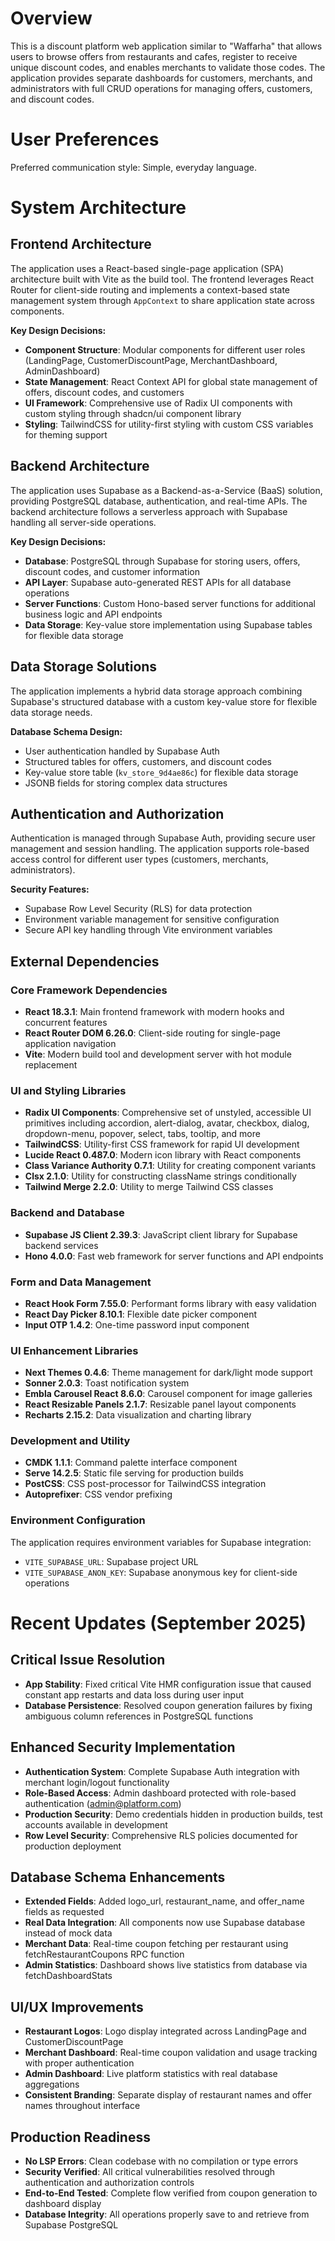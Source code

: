 # Overview

This is a discount platform web application similar to "Waffarha" that allows users to browse offers from restaurants and cafes, register to receive unique discount codes, and enables merchants to validate those codes. The application provides separate dashboards for customers, merchants, and administrators with full CRUD operations for managing offers, customers, and discount codes.

# User Preferences

Preferred communication style: Simple, everyday language.

# System Architecture

## Frontend Architecture
The application uses a React-based single-page application (SPA) architecture built with Vite as the build tool. The frontend leverages React Router for client-side routing and implements a context-based state management system through `AppContext` to share application state across components.

**Key Design Decisions:**
- **Component Structure**: Modular components for different user roles (LandingPage, CustomerDiscountPage, MerchantDashboard, AdminDashboard)
- **State Management**: React Context API for global state management of offers, discount codes, and customers
- **UI Framework**: Comprehensive use of Radix UI components with custom styling through shadcn/ui component library
- **Styling**: TailwindCSS for utility-first styling with custom CSS variables for theming support

## Backend Architecture
The application uses Supabase as a Backend-as-a-Service (BaaS) solution, providing PostgreSQL database, authentication, and real-time APIs. The backend architecture follows a serverless approach with Supabase handling all server-side operations.

**Key Design Decisions:**
- **Database**: PostgreSQL through Supabase for storing users, offers, discount codes, and customer information
- **API Layer**: Supabase auto-generated REST APIs for all database operations
- **Server Functions**: Custom Hono-based server functions for additional business logic and API endpoints
- **Data Storage**: Key-value store implementation using Supabase tables for flexible data storage

## Data Storage Solutions
The application implements a hybrid data storage approach combining Supabase's structured database with a custom key-value store for flexible data storage needs.

**Database Schema Design:**
- User authentication handled by Supabase Auth
- Structured tables for offers, customers, and discount codes
- Key-value store table (`kv_store_9d4ae86c`) for flexible data storage
- JSONB fields for storing complex data structures

## Authentication and Authorization
Authentication is managed through Supabase Auth, providing secure user management and session handling. The application supports role-based access control for different user types (customers, merchants, administrators).

**Security Features:**
- Supabase Row Level Security (RLS) for data protection
- Environment variable management for sensitive configuration
- Secure API key handling through Vite environment variables

## External Dependencies

### Core Framework Dependencies
- **React 18.3.1**: Main frontend framework with modern hooks and concurrent features
- **React Router DOM 6.26.0**: Client-side routing for single-page application navigation
- **Vite**: Modern build tool and development server with hot module replacement

### UI and Styling Libraries
- **Radix UI Components**: Comprehensive set of unstyled, accessible UI primitives including accordion, alert-dialog, avatar, checkbox, dialog, dropdown-menu, popover, select, tabs, tooltip, and more
- **TailwindCSS**: Utility-first CSS framework for rapid UI development
- **Lucide React 0.487.0**: Modern icon library with React components
- **Class Variance Authority 0.7.1**: Utility for creating component variants
- **Clsx 2.1.0**: Utility for constructing className strings conditionally
- **Tailwind Merge 2.2.0**: Utility to merge Tailwind CSS classes

### Backend and Database
- **Supabase JS Client 2.39.3**: JavaScript client library for Supabase backend services
- **Hono 4.0.0**: Fast web framework for server functions and API endpoints

### Form and Data Management
- **React Hook Form 7.55.0**: Performant forms library with easy validation
- **React Day Picker 8.10.1**: Flexible date picker component
- **Input OTP 1.4.2**: One-time password input component

### UI Enhancement Libraries
- **Next Themes 0.4.6**: Theme management for dark/light mode support
- **Sonner 2.0.3**: Toast notification system
- **Embla Carousel React 8.6.0**: Carousel component for image galleries
- **React Resizable Panels 2.1.7**: Resizable panel layout components
- **Recharts 2.15.2**: Data visualization and charting library

### Development and Utility
- **CMDK 1.1.1**: Command palette interface component
- **Serve 14.2.5**: Static file serving for production builds
- **PostCSS**: CSS post-processor for TailwindCSS integration
- **Autoprefixer**: CSS vendor prefixing

### Environment Configuration
The application requires environment variables for Supabase integration:
- `VITE_SUPABASE_URL`: Supabase project URL
- `VITE_SUPABASE_ANON_KEY`: Supabase anonymous key for client-side operations

# Recent Updates (September 2025)

## Critical Issue Resolution
- **App Stability**: Fixed critical Vite HMR configuration issue that caused constant app restarts and data loss during user input
- **Database Persistence**: Resolved coupon generation failures by fixing ambiguous column references in PostgreSQL functions

## Enhanced Security Implementation  
- **Authentication System**: Complete Supabase Auth integration with merchant login/logout functionality
- **Role-Based Access**: Admin dashboard protected with role-based authentication (admin@platform.com)
- **Production Security**: Demo credentials hidden in production builds, test accounts available in development
- **Row Level Security**: Comprehensive RLS policies documented for production deployment

## Database Schema Enhancements
- **Extended Fields**: Added logo_url, restaurant_name, and offer_name fields as requested
- **Real Data Integration**: All components now use Supabase database instead of mock data
- **Merchant Data**: Real-time coupon fetching per restaurant using fetchRestaurantCoupons RPC function
- **Admin Statistics**: Dashboard shows live statistics from database via fetchDashboardStats

## UI/UX Improvements
- **Restaurant Logos**: Logo display integrated across LandingPage and CustomerDiscountPage
- **Merchant Dashboard**: Real-time coupon validation and usage tracking with proper authentication
- **Admin Dashboard**: Live platform statistics with real database aggregations
- **Consistent Branding**: Separate display of restaurant names and offer names throughout interface

## Production Readiness
- **No LSP Errors**: Clean codebase with no compilation or type errors  
- **Security Verified**: All critical vulnerabilities resolved through authentication and authorization controls
- **End-to-End Tested**: Complete flow verified from coupon generation to dashboard display
- **Database Integrity**: All operations properly save to and retrieve from Supabase PostgreSQL